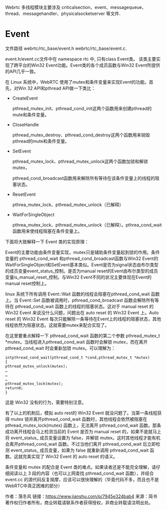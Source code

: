 
Webrtc 多线程模块主要涉及 criticalsection、event、messagequeue、thread、messagehandler、physicalsocketserver 等文件. 

# Event
文件路径 webrtc/rtc_base/event.h webrtc/rtc_base/event.c.

event.h/event.cc文件中在 namespace rtc 中, 只有class Event类。
该类主要实现了跨平台的Win32 Event功能。Event类的各个成员函数与Win32 Event所提供的API几乎一致。

在 Linux 系统中，WebRTC 使用了mutex和条件变量来实现Event的功能。首先，对Win 32 API和pthread API做一下类比：

- CreateEvent

    pthread_mutex_init、pthread_cond_init这两个函数用来创建pthread的mute和条件变量。

- CloseHandle

    pthread_mutex_destroy、pthread_cond_destroy这两个函数用来销毁pthread的mute和条件变量。

- SetEvent

    pthread_mutex_lock、pthread_mutex_unlock这两个函数加锁和解锁mutex，

    pthread_cond_broadcast函数用来解除所有等待在该条件变量上的线程的阻塞状态。

- ResetEvent

    pthrea_mutex_lock、pthread_mutex_unlock（已解释）

- WaitForSingleObject

    pthrea_mutex_lock、pthread_mutex_unlock（已解释）。pthrea_cond_wait函数用来使线程阻塞在条件变量上。

下面将大致解释一下 Event 类的实现原理：

Event的主要功能由条件变量实现，mutex只是辅助条件变量起到锁的作用。条件变量的 pthread_cond_wait 和pthread_cond_broadcast函数与Win32 Event的WaitForSingleObject和SetEvent基本类似。Event是否为signal状态由布尔类型的成员变量event_status_控制。是否为manual reset的Event由布尔类型的成员变量is_manual_reset_控制。与Win32 Event不同的状况主要体现在Event的manual reset控制上。

linux 系统下所有调用 Event::Wait 函数的线程会阻塞在pthread_cond_wait 函数上。当 Event::Set 函数被调用时，pthread_cond_broadcast 函数会解除所有等待在 pthread_cond_wait 函数上的线程的阻塞状态。这对于 manual reset 的 Win32 Event 来说没什么问题，问题出在 auto reset 的 Win32 Event 上。Auto reset 的 Win32 Event 每次只能解除一条等待在Event上的线程的阻塞状态，其他线程依然为阻塞状态。这就需要mutex来配合实现了。

在这里要重点解释一下 pthread_cond_wait 函数的第二个参数 pthread_mutex_t *mutex。当线程进入pthread_cond_wait 函数时会解锁 mutex，而在离开 pthread_cond_wait 时会重新加锁 mutex。可以理解为：

```
intpthread_cond_wait(pthread_cond_t *cond,pthread_mutex_t *mutex)
{
pthread_mutex_unlock(mutex);
…
…
…
pthread_mutex_lock(mutex);
return0;
}
```
这是 Win32 没有的行为，需要特别注意。

有了以上的机制后，模拟 auto rest的 Win32 Event 就没问题了。当第一条线程获得 mutex 锁并离开pthread_cond_wait 函数时，其他线程会依然被阻塞在 pthread_mutex_lock(mutex) 函数上，无法离开 pthread_cond_wait 函数。那条成功离开线程会马上检测当前的 Event 是否为 manual reset 的，如果不是就马上将 event_status_ 成员变量设置为 false，并解锁 mutex。这时其他线程才能有机会离开pthread_cond_wait 函数。不过当他们离开 pthread_cond_wait 后立即检测 event_status_ 成员变量，如果为 false 就重新调用 pthread_cond_wait 函数。这就完美实现了 Win32 Event 的 auto reset 的语义。

条件变量和 mutex 的配合是 Event 类的难点。如果读者还是不能完全理解，请仔细阅读以上 3 段的内容（也可以上网查找 pthread_cond_wait 函数），并结合 event.cc 的源代码反复揣摩，应该可以很快理解的（毕竟代码不多，而且也不是WebRTC中真正困难的部分）

作者：落冬风
链接：https://www.jianshu.com/p/7945e324bab4
来源：简书
著作权归作者所有。商业转载请联系作者获得授权，非商业转载请注明出处。